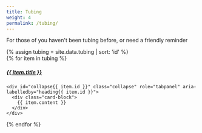 ```yaml
---
title: Tubing
weight: 4
permalink: /tubing/
---
```

<p>For those of you haven't been tubing before, or need a friendly reminder</p>
{% assign tubing = site.data.tubing | sort: 'id' %}
<div id="accordion" role="tablist" aria-multiselectable="true">
{% for item in tubing %}
  <div class="card">
    <div class="card-header" role="tab" id="heading{{ item.id }}">
      <h5 class="mb-0">
        <a data-toggle="collapse" data-parent="#accordion" href="#collapse{{ item.id }}" aria-expanded="false" aria-controls="collapse{{ item.id }}">
          {{ item.title }}
        </a>
      </h5>
    </div>

    <div id="collapse{{ item.id }}" class="collapse" role="tabpanel" aria-labelledby="heading{{ item.id }}">
      <div class="card-block">
        {{ item.content }}
      </div>
    </div>
  </div>
{% endfor %}
</div>
